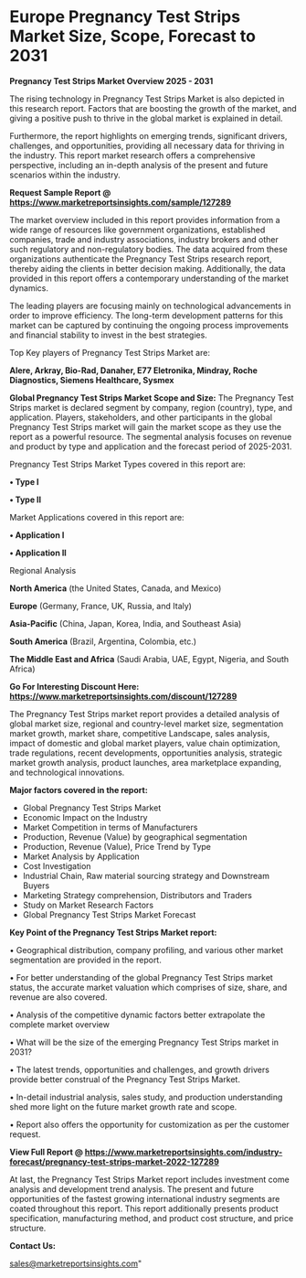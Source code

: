  # Europe Pregnancy Test Strips Market Size, Scope, Forecast to 2031

<Strong> Pregnancy Test Strips Market Overview 2025 - 2031</strong>

The rising technology in Pregnancy Test Strips Market is also depicted in this research report. Factors that are boosting the growth of the market, and giving a positive push to thrive in the global market is explained in detail.

Furthermore, the report highlights on emerging trends, significant drivers, challenges, and opportunities, providing all necessary data for thriving in the industry. This report market research offers a comprehensive perspective, including an in-depth analysis of the present and future scenarios within the industry.

<strong>Request Sample Report @ <a href=https://www.marketreportsinsights.com/sample/127289>https://www.marketreportsinsights.com/sample/127289</a></strong>

The market overview included in this report provides information from a wide range of resources like government organizations, established companies, trade and industry associations, industry brokers and other such regulatory and non-regulatory bodies. The data acquired from these organizations authenticate the Pregnancy Test Strips research report, thereby aiding the clients in better decision making. Additionally, the data provided in this report offers a contemporary understanding of the market dynamics.

The leading players are focusing mainly on technological advancements in order to improve efficiency. The long-term development patterns for this market can be captured by continuing the ongoing process improvements and financial stability to invest in the best strategies.

Top Key players of Pregnancy Test Strips Market are:

<strong>Alere, Arkray, Bio-Rad, Danaher, E77 Eletronika, Mindray, Roche Diagnostics, Siemens Healthcare, Sysmex</strong>

<strong><b>Global Pregnancy Test Strips Market Scope and Size:</b></strong>
The Pregnancy Test Strips market is declared segment by company, region (country), type, and application. Players, stakeholders, and other participants in the global Pregnancy Test Strips market will gain the market scope as they use the report as a powerful resource. The segmental analysis focuses on revenue and product by type and application and the forecast period of 2025-2031.

Pregnancy Test Strips Market Types covered in this report are:

<strong>• Type I

• Type II</strong>

Market Applications covered in this report are:

<strong>• Application I

• Application II</strong> 

Regional Analysis

<strong>North America</strong> (the United States, Canada, and Mexico)

<strong>Europe</strong> (Germany, France, UK, Russia, and Italy)

<strong>Asia-Pacific</strong> (China, Japan, Korea, India, and Southeast Asia)

<strong>South America</strong> (Brazil, Argentina, Colombia, etc.)

<strong>The Middle East and Africa</strong> (Saudi Arabia, UAE, Egypt, Nigeria, and South Africa)

<strong>Go For Interesting Discount Here: <a href=https://www.marketreportsinsights.com/discount/127289>https://www.marketreportsinsights.com/discount/127289</a></strong>

The Pregnancy Test Strips market report provides a detailed analysis of global market size, regional and country-level market size, segmentation market growth, market share, competitive Landscape, sales analysis, impact of domestic and global market players, value chain optimization, trade regulations, recent developments, opportunities analysis, strategic market growth analysis, product launches, area marketplace expanding, and technological innovations.

<strong><b>Major factors covered in the report:</b></strong>
<ul>
  <li>Global Pregnancy Test Strips Market </li>
  <li>Economic Impact on the Industry</li>
  <li>Market Competition in terms of Manufacturers</li>
  <li>Production, Revenue (Value) by geographical segmentation</li>
  <li>Production, Revenue (Value), Price Trend by Type</li>
  <li>Market Analysis by Application</li>
  <li>Cost Investigation</li>
  <li>Industrial Chain, Raw material sourcing strategy and Downstream Buyers</li>
  <li>Marketing Strategy comprehension, Distributors and Traders</li>
  <li>Study on Market Research Factors</li>
  <li>Global Pregnancy Test Strips Market Forecast</li>
</ul>

<strong><b>Key Point of the Pregnancy Test Strips Market report:</b></strong>

• Geographical distribution, company profiling, and various other market segmentation are provided in the report.

• For better understanding of the global Pregnancy Test Strips market status, the accurate market valuation which comprises of size, share, and revenue are also covered.

• Analysis of the competitive dynamic factors better extrapolate the complete market overview

• What will be the size of the emerging Pregnancy Test Strips market in 2031?

• The latest trends, opportunities and challenges, and growth drivers provide better construal of the Pregnancy Test Strips Market.

• In-detail industrial analysis, sales study, and production understanding shed more light on the future market growth rate and scope.

• Report also offers the opportunity for customization as per the customer request.

<strong><b>View Full Report @ <a href=https://www.marketreportsinsights.com/industry-forecast/pregnancy-test-strips-market-2022-127289>https://www.marketreportsinsights.com/industry-forecast/pregnancy-test-strips-market-2022-127289</a></b></strong>


At last, the Pregnancy Test Strips Market report includes investment come analysis and development trend analysis. The present and future opportunities of the fastest growing international industry segments are coated throughout this report. This report additionally presents product specification, manufacturing method, and product cost structure, and price structure.

<strong>Contact Us:</strong>

sales@marketreportsinsights.com"
